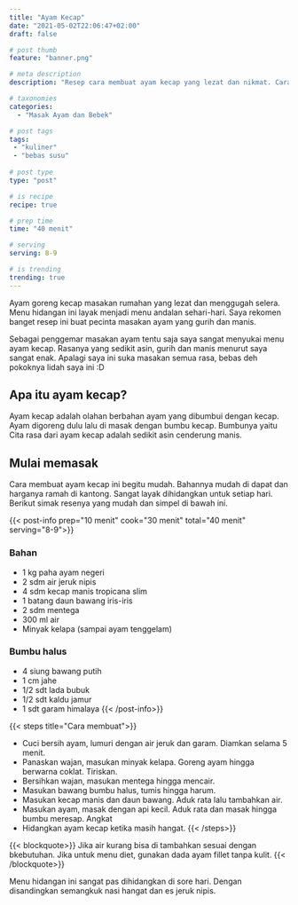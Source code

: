 ```yaml
---
title: "Ayam Kecap"
date: "2021-05-02T22:06:47+02:00"
draft: false

# post thumb
feature: "banner.png"

# meta description
description: "Resep cara membuat ayam kecap yang lezat dan nikmat. Cara membuatnya mudah untuk dipelajari, cocok menjadi menu andalan sehari-hari."

# taxonomies
categories:
  - "Masak Ayam dan Bebek"

# post tags
tags:
 - "kuliner"
 - "bebas susu"
 
# post type
type: "post"

# is recipe
recipe: true

# prep time
time: "40 menit"

# serving
serving: 8-9

# is trending
trending: true
---
```

Ayam goreng kecap masakan rumahan yang lezat dan menggugah selera. Menu hidangan ini layak menjadi menu andalan sehari-hari. Saya rekomen banget resep ini buat pecinta masakan ayam yang gurih dan manis.

Sebagai penggemar masakan ayam tentu saja saya sangat menyukai menu ayam kecap. Rasanya yang sedikit asin, gurih dan manis menurut saya sangat enak. Apalagi saya ini suka masakan semua rasa, bebas deh pokoknya lidah saya ini :D

## Apa itu ayam kecap?

Ayam kecap adalah olahan berbahan ayam yang dibumbui dengan kecap. Ayam digoreng dulu lalu di masak dengan bumbu kecap. Bumbunya yaitu Cita rasa dari ayam kecap adalah sedikit asin cenderung manis.

## Mulai memasak

Cara membuat ayam kecap ini begitu mudah. Bahannya mudah di dapat dan harganya ramah di kantong. Sangat layak dihidangkan untuk setiap hari. Berikut simak resenya yang mudah dan simpel di bawah ini.

{{< post-info prep="10 menit" cook="30 menit" total="40 menit" serving="8-9">}}

### Bahan

-   1 kg paha ayam negeri
-   2 sdm air jeruk nipis
-   4 sdm kecap manis tropicana slim
-   1 batang daun bawang iris-iris
-   2 sdm mentega
-   300 ml air
-   Minyak kelapa (sampai ayam tenggelam)

### Bumbu halus

-   4 siung bawang putih
-   1 cm jahe
-   1/2 sdt lada bubuk
-   1/2 sdt kaldu jamur
-   1 sdt garam himalaya
{{< /post-info>}}

{{< steps title="Cara membuat">}}
-   Cuci bersih ayam, lumuri dengan air jeruk dan garam. Diamkan selama 5 menit.
-   Panaskan wajan, masukan minyak kelapa. Goreng ayam hingga berwarna coklat. Tiriskan.
-   Bersihkan wajan, masukan mentega hingga mencair.
-   Masukan bawang bumbu halus, tumis hingga harum.
-   Masukan kecap manis dan daun bawang. Aduk rata lalu tambahkan air.
-   Masukan ayam, masak dengan api kecil. Aduk rata dan masak hingga bumbu meresap. Angkat
-   Hidangkan ayam kecap ketika masih hangat.
{{< /steps>}}

{{< blockquote>}}
Jika air kurang bisa di tambahkan sesuai dengan bkebutuhan. Jika untuk menu diet, gunakan dada ayam fillet tanpa kulit.
{{< /blockquote>}}

Menu hidangan ini sangat pas dihidangkan di sore hari. Dengan disandingkan semangkuk nasi hangat dan es jeruk nipis.